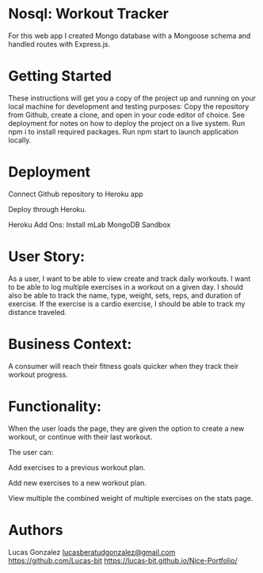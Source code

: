 # Nosql: Workout Tracker

For this web app I created Mongo database with a Mongoose schema and handled routes with Express.js.

# Getting Started
These instructions will get you a copy of the project up and running on your local machine for development and testing purposes:
Copy the repository from Github, create a clone, and open in your code editor of choice.
See deployment for notes on how to deploy the project on a live system. Run npm i to install required packages. Run npm start to launch application locally.

# Deployment
Connect Github repository to Heroku app

Deploy through Heroku.

Heroku Add Ons: Install mLab MongoDB Sandbox

# User Story:

As a user, I want to be able to view create and track daily workouts. I want to be able to log multiple exercises in a workout on a given day. I should also be able to track the name, type, weight, sets, reps, and duration of exercise. If the exercise is a cardio exercise, I should be able to track my distance traveled.


# Business Context:
A consumer will reach their fitness goals quicker when they track their workout progress.


# Functionality:
When the user loads the page, they are given the option to create a new workout, or continue with their last workout.

The user can:

Add exercises to a previous workout plan.

Add new exercises to a new workout plan.

View multiple the combined weight of multiple exercises on the stats page.

# Authors

Lucas Gonzalez lucasberatudgonzalez@gmail.com https://github.com/Lucas-bit https://lucas-bit.github.io/Nice-Portfolio/



